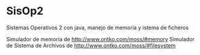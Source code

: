 # SisOp2
Sistemas Operativos 2 con java, manejo de memoria y istema de ficheros

Simulador de memoria de http://www.ontko.com/moss/#memory
Simulador de Sistema de Archivos de http://www.ontko.com/moss/#filesystem